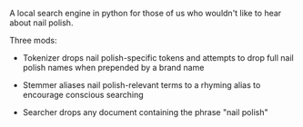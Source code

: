 A local search engine in python for those of us who wouldn't like to hear about nail polish.

Three mods:

- Tokenizer drops nail polish-specific tokens and attempts to drop full nail polish names when prepended by a
  brand name

- Stemmer aliases nail polish-relevant terms to a rhyming alias to encourage conscious searching

- Searcher drops any document containing the phrase "nail polish"
